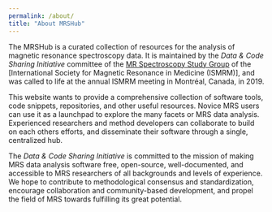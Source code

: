 ```yaml
---
permalink: /about/
title: "About MRSHub"
---
```


The MRSHub is a curated collection of resources for the analysis of magnetic resonance spectroscopy data. It is maintained by the *Data & Code Sharing Initiative* committee of the [MR Spectroscopy Study Group](https://www.ismrm.org/study-groups/mr-spectroscopy/) of the [International Society for Magnetic Resonance in Medicine (ISMRM)], and was called to life at the annual ISMRM meeting in Montréal, Canada, in 2019.

This website wants to provide a comprehensive collection of software tools, code snippets, repositories, and other useful resources. Novice MRS users can use it as a launchpad to explore the many facets or MRS data analysis.  Experienced researchers and method developers can collaborate to build on each others efforts, and disseminate their software through a single, centralized hub.

The *Data & Code Sharing Initiative* is committed to the mission of making MRS data analysis software free, open-source, well-documented, and accessible to MRS researchers of all backgrounds and levels of experience. We hope to contribute to methodological consensus and standardization, encourage collaboration and community-based development, and propel the field of MRS towards fulfilling its great potential.

